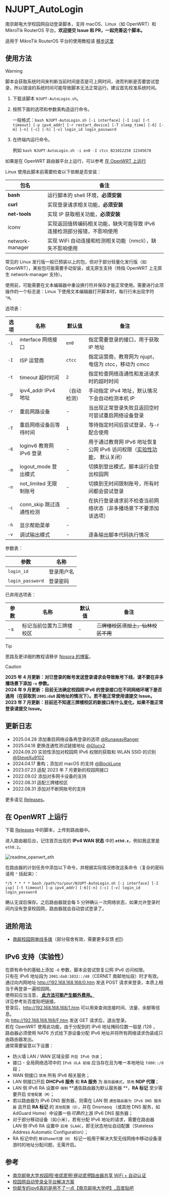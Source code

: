 # NJUPT_AutoLogin

南京邮电大学校园网自动登录脚本，支持 macOS、Linux（如 OpenWRT）和 MikroTik RouterOS 平台。**欢迎提交 Issue 和 PR，一起完善这个脚本。**

适用于 MikroTik RouterOS 平台的使用教程请 [移步这里](./README_RouterOS.md)

## 使用方法

> [!WARNING]
> 脚本会获取系统时间来判断当前时间是否是可上网时间，进而判断是否要尝试登录，所以错误的系统时间可能导致脚本无法正常运行。建议首先校准系统时间。

1. 下载该脚本 `NJUPT-AutoLogin.sh`。
2. 按照下面的选项和参数表构造运行命令。

   一般格式：`bash NJUPT-AutoLogin.sh [-i interface] [-I isp] [-t timeout] [-p ipv4_addr] [-r restart_device] [-T sleep_time] [-6] [-m] [-n] [-c] [-h] [-v] login_id login_password`
3. 在终端内运行命令。

   例如 `bash NJUPT-AutoLogin.sh -i en0 -I ctcc B21012250 12345678`

如果是在 OpenWRT 路由器平台上运行，可以参考 [在 OpenWRT 上运行](#在-openwrt-上运行)

Linux 使用此脚本前需要检查以下依赖是否安装：

| 包名                   | 备注                                                                     |
| ---------------------- | ------------------------------------------------------------------------ |
| **bash**               | 运行脚本的 shell 环境，**必须安装**                                      |
| **curl**               | 实现登录请求相关功能，**必须安装**                                       |
| **net-tools**          | 实现 IP 获取相关功能，**必须安装**                                       |
| iconv                  | 实现返回值转编码相关功能，缺失可能导致 IPv6 连接检测部分报错，不影响使用 |
| network-manager        | 实现 WiFi 自动连接和检测相关功能（nmcli），缺失不影响使用                 |

常见的 Linux 发行版一般已预装以上的包，但对于部分轻量化发行版（如 OpenWRT），某些包可能需要手动安装，或无原生支持（特指 OpenWRT 上无原生 network-manager 支持）。

使用前，可能需要在文本编辑器中重设换行符并保存才能正常使用。需要进行此项操作的一个标志是：Linux 下使用文本编辑器打开脚本时，每行行末出现字符 `^M`。

选项表：

| 选项 | 名称                     | 默认值       | 备注                                                         |
| ---- | ------------------------ | ------------ | ------------------------------------------------------------ |
| `-i` | interface 网络接口       | `en0`        | 指定需要登录的接口，用于获取 IP 地址                         |
| `-I` | ISP 运营商               | `ctcc`       | 指定运营商，教育网为 njupt，电信为 ctcc，移动为 cmcc         |
| `-t` | timeout 超时时间         | `2`          | 指定检查网络连通性和发送请求时的超时时间                     |
| `-p` | ipv4_addr IPv4 地址      | （自动检测） | 手动指定 IPv4 地址，默认情况下会自动检测本机 IP              |
| `-r` | 重启网路设备             | -            | 当出现正常登录失败且返回空时可尝试重启网络设备登录           |
| `-T` | 重启网络设备后等待时间   | `1`          | 等待指定时间后尝试登录，与-r配合使用                         |
| `-6` | loginv6 教育网 IPv6 登录 | -            | 用于通过教育网 IPv6 地址恢复公网 IPv6 访问权限（[实验性功能](#ipv6-支持实验性)， 默认关闭） |
| `-m` | logout_mode 登出模式     | -            | 切换到登出模式，脚本运行会登出校园网                         |
| `-n` | not_limited 无限制账号   | -            | 切换到无时间限制账号，所有时间都会尝试登录                   |
| `-c` | conn_skip 跳过连通性检测 | -            | 在执行登录请求前不检查当前网络状态（非多播场景下不要添加该选项） |
| `-h` | 显示帮助菜单             | -            |                                                              |
| `-v` | 调试输出模式             | -            | 逐条输出脚本代码执行情况                                     |

参数表：

| 参数             | 名称       |
| ---------------- | --------- |
| `login_id`       | 登录用户名 |
| `login_password` | 登录密码   |

已弃用选项表：

| 参数 | 名称                     | 默认值 | 备注                                         |
| ---- | ------------------------ | ------ | ----------------------------------------- |
| -s   | 标记当前位置为三牌楼校区 | -      | ~~三牌楼校区须加上，仙林校区不用~~ |

> [!TIP]
> 思路及更详细的教程请移步 [Nosora 的博客](https://nosora.dev/archives/204#header-id-4)。

> [!CAUTION]
> **2025 年 4 月更新：对已登录的账号发送登录请求会导致账号下线，请不要在非多播场景下添加 `-c` 参数。**  
> **2024 年 9 月更新：目前无法确定校园网 IPv6 的登录接口在不同网络环境下是否通用（在获取到 `2001:da8` 段地址的情况下）。若不能正常使用请提交 Issue。**  
> **2023 年 7 月更新：目前还不知道三牌楼校区的新接口有什么变化，如果不能正常登录请提交 Issue。**

## 更新日志

- 2025.04.28 添加重启网络设备再登录的选项 [@RunawayRanger](https://github.com/RunawayRanger)
- 2025.04.18 更换连通性测试链接地址 [@Glucy2](https://github.com/Glucy-2)
- 2024.09.20 实验性添加对校园网 IPv6 权限的获取和 WLAN SSID 的识别 [@SteveXu9102](https://github.com/SteveXu9102)
- 2024.04.17 重构；添加对 macOS 的支持 [@BlockLune](https://github.com/BlockLune)
- 2023.07.23 适配 2023 年 7 月更新的校园网接口
- 2022.09.02 添加对多网卡设备的支持
- 2022.08.31 适配三牌楼校区
- 2022.08.31 添加对不断网账号的支持

更多请见 [Releases](https://github.com/s235784/NJUPT_AutoLogin/releases)。

## 在 OpenWRT 上运行

下载 [Releases](https://github.com/s235784/NJUPT_AutoLogin/releases) 中的脚本，上传到路由器中。

进入路由器后台，记住首页出现的 **IPv4 WAN 状态** 中的 **`eth0.x`**，例如我这里是 `eth0.2`。

![readme_openwrt_eth](doc/readme_openwrt_eth.png)

在路由器的计划任务中添加以下命令，并根据实际情况修改这条命令（复杂的密码请用 `"` 括起来）：

```crontab
*/5 * * * * bash /path/to/your/NJUPT-AutoLogin.sh [-i interface] [-I isp] [-t timeout] [-p ipv4_addr] [-6][-n] [-c] [-v] login_id login_password
```

确认无误后保存。之后路由器就会每 5 分钟确认一次网络状态，如果允许登录时间内没有登录校园网，路由器就会自动尝试登录了。

## 进阶用法

- [南邮校园网单线多拨](https://nosora.dev/archives/347)（部分宿舍有效，需要更多反馈 [#11](https://github.com/s235784/NJUPT_AutoLogin/issues/11)）

## IPv6 支持（实验性）

在原有命令的基础上添加 `-6` 参数，脚本会尝试恢复公网 IPv6 访问权限。</br>
只有在 IPv6 地址段为 `2001:da8:1032::/48`（CERNET 南邮地址段）时才有效。</br>
通过向内网地址 http://192.168.168.168/0.htm 发送 POST 请求来登录，本质上相当于再登录一遍校园网。</br>
使用前应当注意，<u> **此方法可能产生额外费用。** </u></br>
详见参考处百度贴吧链接。</br>
登录后，http://192.168.168.168/1.htm 可以用来查询连接时间、流量、余额等信息。</br>
向 http://192.168.168.168/F.htm 发送 GET 请求后，退出登录。</br>
若在 OpenWRT 使用此功能，由于分配到的 IPv6 地址掩码位数一般是 /128 ，</br>
路由器必须使用 NAT6 方式给下游设备分配 IPv6 地址并将所有网络请求伪装成只由路由器发出。</br>
通常需要留意以下设置：
- 防火墙 LAN / WAN 区域全部 `开启 IPv6 伪装`；
- 接口 - 全局网络选项中的 `IPv6 ULA 前缀` 应当存在且为唯一本地地址 `fd00::/8` 段；
- WAN 侧接口 `禁用` 所有 IPv6 相关服务；
- LAN 侧接口开启 **DHCPv6 服务** 和 **RA 服务** 为 `服务器模式`，`禁用` **NDP 代理**；
- LAN 侧 IPv6 RA 设置中 `强制` **通告路由器为默认服务器 **，**RA 标记** 至少需要开启 `受管配置（M）`；
- 若以路由器为 IPv6 DNS 服务器，则需在 LAN 侧 `通告路由器为 IPv6 DNS 服务器` 且开启 **RA 标记** 的 `其他配置（O）`，并在 Dnsmasq （或其他 DNS 服务，如 AdGuard Home）中设置一些*可靠的*上游 IPv6 DNS 服务器；
- 对于部分移动设备（如小米），若有分配 IPv6 地址的请求，需要在路由器 LAN 侧 IPv6 RA 设置中 `启用 SLAAC`，即无状态地址自动配置（Stateless Address Automatic Configuration）；
- RA 标记中的 `移动home代理（H）` 标记一般用于解决大型无线网络中移动设备漫游时的地址分配问题，无需开启。

## 参考

- [南京邮电大学*校园网/电信宽带/移动宽带*路由器共享 WiFi + 自动认证](https://github.com/kaijianyi/NJUPT_NET)
- [校园网自动登录全平台解决方案](https://zhuanlan.zhihu.com/p/364016452)
- [你邮专的ipv6真的是用不了一点【南京邮电大学吧】_百度贴吧](https://tieba.baidu.com/p/8707266189?pid=150503656049&cid=150604976178#150604976178)
